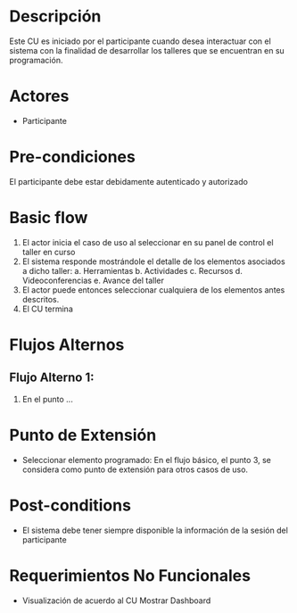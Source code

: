 # Descripción
Este CU es iniciado por el participante cuando desea interactuar con el sistema con la finalidad de desarrollar los talleres que se encuentran en su programación.

# Actores
* Participante

# Pre-condiciones
El participante debe estar debidamente autenticado y autorizado

# Basic flow
1.	El actor inicia el caso de uso al seleccionar en su panel de control el taller en curso
2.	El sistema responde mostrándole el detalle de los elementos asociados a dicho taller:
    a. Herramientas
    b. Actividades
    c. Recursos
    d. Videoconferencias
    e. Avance del taller
3. El actor puede entonces seleccionar cualquiera de los elementos antes descritos.
4. El CU termina

# Flujos Alternos
## Flujo Alterno 1: 
1.	En el punto ...

# Punto de Extensión
* Seleccionar elemento programado: En el flujo básico, el punto 3, se considera como punto de extensión para otros casos de uso.


# Post-conditions
* El sistema debe tener siempre disponible la información de la sesión del participante
  
# Requerimientos No Funcionales
* Visualización de acuerdo al CU Mostrar Dashboard
